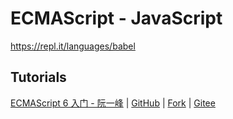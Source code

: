 # ECMAScript - JavaScript

<https://repl.it/languages/babel>

## Tutorials

[ECMAScript 6 入门 - 阮一峰](https://es6.ruanyifeng.com/) | [GitHub](https://github.com/ruanyf/es6tutorial/) | [Fork](https://gitee.com/mrhuangyuhui/es6tutorial) | [Gitee](https://gitee.com/mrhuangyuhui/es6tutorial)
